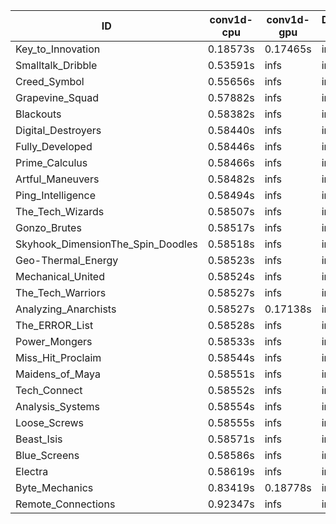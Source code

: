|ID|conv1d-cpu|conv1d-gpu|DWSPConv2D-gpu|gemm-gpu|avg|
|-|-|-|-|-|-|
|Key_to_Innovation|0.18573s|0.17465s|infs|5.17769s|infs|
|Smalltalk_Dribble|0.53591s|infs|infs|4.98324s|infs|
|Creed_Symbol|0.55656s|infs|infs|4.96379s|infs|
|Grapevine_Squad|0.57882s|infs|infs|5.14702s|infs|
|Blackouts|0.58382s|infs|infs|5.13659s|infs|
|Digital_Destroyers|0.58440s|infs|infs|5.11482s|infs|
|Fully_Developed|0.58446s|infs|infs|5.16753s|infs|
|Prime_Calculus|0.58466s|infs|infs|5.18541s|infs|
|Artful_Maneuvers|0.58482s|infs|infs|5.18547s|infs|
|Ping_Intelligence|0.58494s|infs|infs|5.17771s|infs|
|The_Tech_Wizards|0.58507s|infs|infs|5.15038s|infs|
|Gonzo_Brutes|0.58517s|infs|infs|5.33020s|infs|
|Skyhook_DimensionThe_Spin_Doodles|0.58518s|infs|infs|5.19379s|infs|
|Geo-Thermal_Energy|0.58523s|infs|infs|5.15904s|infs|
|Mechanical_United|0.58524s|infs|infs|5.17142s|infs|
|The_Tech_Warriors|0.58527s|infs|infs|5.12330s|infs|
|Analyzing_Anarchists|0.58527s|0.17138s|infs|5.18476s|infs|
|The_ERROR_List|0.58528s|infs|infs|5.17568s|infs|
|Power_Mongers|0.58533s|infs|infs|5.18562s|infs|
|Miss_Hit_Proclaim|0.58544s|infs|infs|5.17332s|infs|
|Maidens_of_Maya|0.58551s|infs|infs|5.18556s|infs|
|Tech_Connect|0.58552s|infs|infs|5.32260s|infs|
|Analysis_Systems|0.58554s|infs|infs|5.14758s|infs|
|Loose_Screws|0.58555s|infs|infs|5.17846s|infs|
|Beast_Isis|0.58571s|infs|infs|5.19458s|infs|
|Blue_Screens|0.58586s|infs|infs|5.17551s|infs|
|Electra|0.58619s|infs|infs|5.17532s|infs|
|Byte_Mechanics|0.83419s|0.18778s|infs|5.15349s|infs|
|Remote_Connections|0.92347s|infs|infs|5.19718s|infs|
